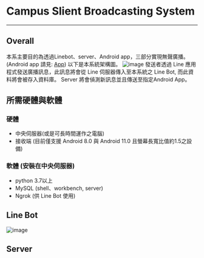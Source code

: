 # Campus Slient Broadcasting System
---
## Overall
本系主要目的為透過Linebot、server、Android app，三部分實現無聲廣播。(Android app 請見: [App](https://github.com/jason355/CSBS-Yunan))
以下是本系統架構圖。
![image](https://github.com/user-attachments/assets/7fe78704-8096-4fec-bbbf-dc97974ea9ce)
發送者透過 Line 應用程式發送廣播訊息，此訊息將會從 Line 伺服器傳入至本系統之 Line Bot, 而此資料將會被存入資料庫。
Server 將會偵測新訊息並且傳送至指定Android App。

## 所需硬體與軟體
### 硬體
- 中央伺服器(或是可長時間運作之電腦)
- 接收端 (目前僅支援 Android 8.0 與 Android 11.0 且螢幕長寬比值約1.5之設備)
### 軟體 (安裝在中央伺服器)
- python 3.7以上
- MySQL (shell、workbench, server)
- Ngrok (供 Line Bot 使用)

## Line Bot
![image](https://github.com/user-attachments/assets/8ffae464-efbc-4df3-a43f-ff7832545b2d)

## Server
